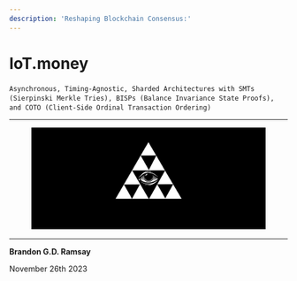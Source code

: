 ```yaml
---
description: 'Reshaping Blockchain Consensus:'
---
```


# IoT.money

`Asynchronous, Timing-Agnostic, Sharded Architectures with SMTs (Sierpinski Merkle Tries), BISPs (Balance Invariance State Proofs), and COTO (Client-Side Ordinal Transaction Ordering)`

***

<figure><img src=".gitbook/assets/IMG_7877.JPG" alt=""><figcaption></figcaption></figure>

***

**​Brandon G.D. Ramsay​**

November 26th 2023

